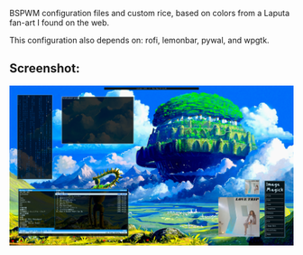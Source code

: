 BSPWM configuration files and custom rice, based on colors from a Laputa fan-art I found on the web.

This configuration also depends on: rofi, lemonbar, pywal, and wpgtk.

## Screenshot:
![Alt text](screenshot.png?raw=true "Screenshot")
